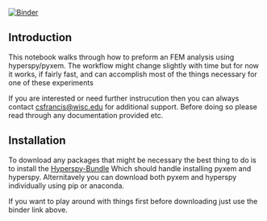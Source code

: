 [![Binder](https://mybinder.org/badge_logo.svg)](https://mybinder.org/v2/gh/CSSFrancis/FEM-AngularCorrelations/HEAD)

Introduction
-------------
This notebook walks through how to preform an FEM analysis using hyperspy/pyxem.  The workflow might change slightly with 
time but for now it works, if fairly fast, and can accomplish most of the things necessary for one of these experiments

If you are interested or need further instrucution then you can always contact csfrancis@wisc.edu for
additional support.  Before doing so please read through any documentation provided etc. 

Installation
---------------
To download any packages that might be necessary the best thing to do is to install the [Hyperspy-Bundle](http://hyperspy.org/hyperspy-doc/current/user_guide/install.html) Which should handle installing pyxem and hyperspy.  Alternitavely you can download both pyxem and hyperspy individually using pip or anaconda. 

If you want to play around with things first before downloading just use the binder link above.
